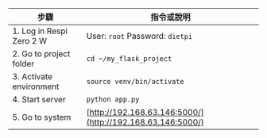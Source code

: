 | 步驟                     | 指令或說明                                |
|--------------------------|-------------------------------------------|
| 1. Log in Respi Zero 2 W | User: `root`  Password: `dietpi`          |
| 2. Go to project folder  | `cd ~/my_flask_project`                   |
| 3. Activate environment  | `source venv/bin/activate`                |
| 4. Start server          | `python app.py`                           |
| 5. Go to system          | [http://192.168.63.146:5000/](http://192.168.63.146:5000/) |
